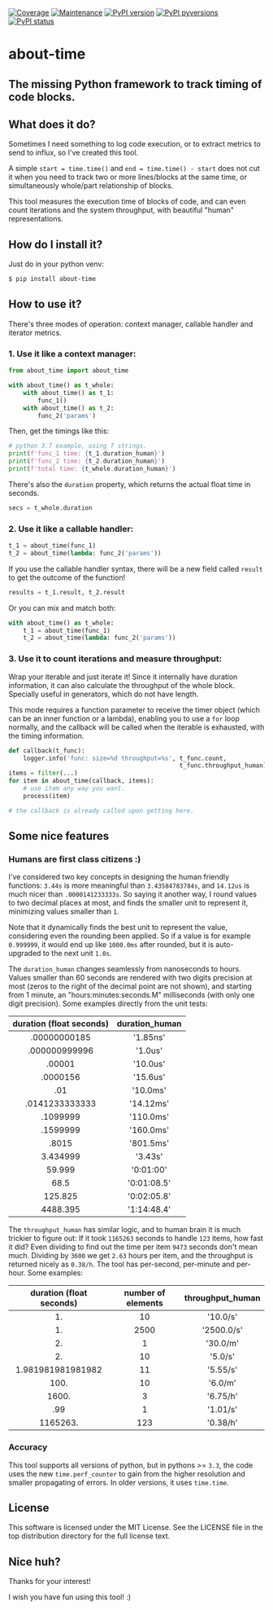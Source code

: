 [![Coverage](https://img.shields.io/badge/coverage-100%25-green.svg)]()
[![Maintenance](https://img.shields.io/badge/Maintained%3F-yes-green.svg)](https://GitHub.com/rsalmei/about-time/graphs/commit-activity)
[![PyPI version](https://img.shields.io/pypi/v/about-time.svg)](https://pypi.python.org/pypi/about-time/)
[![PyPI pyversions](https://img.shields.io/pypi/pyversions/about-time.svg)](https://pypi.python.org/pypi/about-time/)
[![PyPI status](https://img.shields.io/pypi/status/about-time.svg)](https://pypi.python.org/pypi/about-time/)


# about-time
## The missing Python framework to track timing of code blocks.


## What does it do?

Sometimes I need something to log code execution, or to extract metrics to send to influx, so I've created this tool.

A simple `start = time.time()` and `end = time.time() - start` does not cut it when you need to track two or more lines/blocks at the same time, or simultaneously whole/part relationship of blocks.

This tool measures the execution time of blocks of code, and can even count iterations and the system throughput, with beautiful "human" representations.


## How do I install it?

Just do in your python venv:

```bash
$ pip install about-time
```


## How to use it?

There's three modes of operation: context manager, callable handler and iterator metrics.


### 1. Use it like a context manager:

```python
from about_time import about_time

with about_time() as t_whole:
    with about_time() as t_1:
        func_1()
    with about_time() as t_2:
        func_2('params')
```

Then, get the timings like this:

```python
# python 3.7 example, using f strings.
print(f'func_1 time: {t_1.duration_human}')
print(f'func_2 time: {t_2.duration_human}')
print(f'total time: {t_whole.duration_human}')
```

There's also the `duration` property, which returns the actual float time in seconds.

```python
secs = t_whole.duration
```


### 2. Use it like a callable handler:

```python
t_1 = about_time(func_1)
t_2 = about_time(lambda: func_2('params'))
```

If you use the callable handler syntax, there will be a new field called `result` to get the outcome of the function!

```python
results = t_1.result, t_2.result
```

Or you can mix and match both:

```python
with about_time() as t_whole:
    t_1 = about_time(func_1)
    t_2 = about_time(lambda: func_2('params'))
```


### 3. Use it to count iterations and measure throughput:

Wrap your iterable and just iterate it! Since it internally have duration information, it can also calculate the throughput of the whole block. Specially useful in generators, which do not have length.

This mode requires a function parameter to receive the timer object (which can be an inner function or a lambda), enabling you to use a `for` loop normally, and the callback will be called when the iterable is exhausted, with the timing information.

```python
def callback(t_func):
    logger.info('func: size=%d throughput=%s', t_func.count,
                                               t_func.throughput_human)
items = filter(...)
for item in about_time(callback, items):
    # use item any way you want.
    process(item)

# the callback is already called upon getting here.
```


## Some nice features

### Humans are first class citizens :)

I've considered two key concepts in designing the human friendly functions: `3.44s` is more meaningful than `3.43584783784s`, and `14.12us` is much nicer than `.0000141233333s`. So saying it another way, I round values to two decimal places at most, and finds the smaller unit to represent it, minimizing values smaller than `1`.

Note that it dynamically finds the best unit to represent the value, considering even the rounding been applied. So if a value is for example `0.999999`, it would end up like `1000.0ms` after rounded, but it is auto-upgraded to the next unit `1.0s`.

The `duration_human` changes seamlessly from nanoseconds to hours. Values smaller than 60 seconds are rendered with two digits precision at most (zeros to the right of the decimal point are not shown), and starting from 1 minute, an "hours:minutes:seconds.M" milliseconds (with only one digit precision). Some examples directly from the unit tests:

duration (float seconds) | duration_human
:---: | :---:
.00000000185 | '1.85ns'
.000000999996 | '1.0us'
.00001 | '10.0us'
.0000156 | '15.6us'
.01 | '10.0ms'
.0141233333333 | '14.12ms'
.1099999 | '110.0ms'
.1599999 | '160.0ms'
.8015 | '801.5ms'
3.434999 | '3.43s'
59.999 | '0:01:00'
68.5 | '0:01:08.5'
125.825 | '0:02:05.8'
4488.395 | '1:14:48.4'

The `throughput_human` has similar logic, and to human brain it is much trickier to figure out: If it took `1165263` seconds to handle `123` items, how fast it did? Even dividing to find out the time per item `9473` seconds don't mean much. Dividing by `3600` we get `2.63` hours per item, and the throughput is returned nicely as `0.38/h`. The tool has per-second, per-minute and per-hour. Some examples:

duration (float seconds) | number of elements | throughput_human
:---: | :---: | :---:
1\. | 10 | '10.0/s'
1\. | 2500 | '2500.0/s'
2\. | 1 | '30.0/m'
2\. | 10 | '5.0/s'
1.981981981981982 | 11 | '5.55/s'
100\. | 10 | '6.0/m'
1600\. | 3 | '6.75/h'
.99 | 1 | '1.01/s'
1165263\. | 123 | '0.38/h'


### Accuracy

This tool supports all versions of python, but in pythons >= `3.3`, the code uses the new `time.perf_counter` to gain from the higher resolution and smaller propagating of errors. In older versions, it uses `time.time`.


## License
This software is licensed under the MIT License. See the LICENSE file in the top distribution directory for the full license text.


## Nice huh?

Thanks for your interest!

I wish you have fun using this tool! :)
